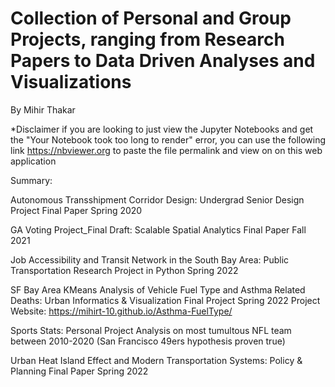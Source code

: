 # Collection of Personal and Group Projects, ranging from Research Papers to Data Driven Analyses and Visualizations

By Mihir Thakar

*Disclaimer if you are looking to just view the Jupyter Notebooks and get the "Your Notebook took too long to render" error,
you can use the following link https://nbviewer.org to paste the file permalink and view on on this web application


Summary:

Autonomous Transshipment Corridor Design: Undergrad Senior Design Project Final Paper Spring 2020

GA Voting Project_Final Draft: Scalable Spatial Analytics Final Paper Fall 2021

Job Accessibility and Transit Network in the South Bay Area: Public Transportation Research Project in Python Spring 2022

SF Bay Area KMeans Analysis of Vehicle Fuel Type and Asthma Related Deaths: Urban Informatics & Visualization Final Project Spring 2022
Project Website: https://mihirt-10.github.io/Asthma-FuelType/ 

Sports Stats: Personal Project Analysis on most tumultous NFL team between 2010-2020 (San Francisco 49ers hypothesis proven true)

Urban Heat Island Effect and Modern Transportation Systems: Policy & Planning Final Paper Spring 2022
